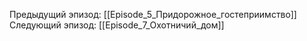 Предыдущий эпизод: [[Episode_5_Придорожное_гостеприимство]]
Следующий эпизод: [[Episode_7_Охотничий_дом]]